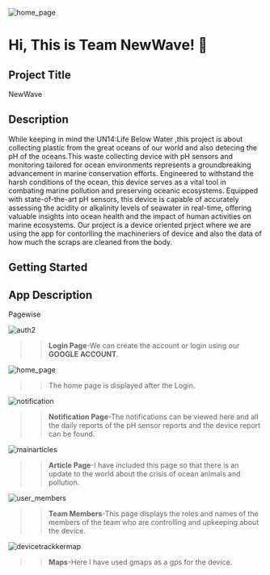 ![home_page](https://github.com/shinecoco7/newwave/assets/157390879/0f2f53da-631c-437b-af39-7ec2016434c0)

# Hi, This is Team NewWave! 👋


## Project Title


NewWave
## Description

While keeping in mind the UN14:Life Below Water
,this project is about collecting plastic from the great oceans of our world and also detecing the pH of the oceans.This waste collecting device with pH sensors and monitoring tailored for ocean environments represents a groundbreaking advancement in marine conservation efforts. Engineered to withstand the harsh conditions of the ocean, this device serves as a vital tool in combating marine pollution and preserving oceanic ecosystems. Equipped with state-of-the-art pH sensors, this device is capable of accurately assessing the acidity or alkalinity levels of seawater in real-time, offering valuable insights into ocean health and the impact of human activities on marine ecosystems.
Our project is a device oriented prject where we are using the app for contorlling the machineriers of device and also the data of how much the scraps are cleaned from the body. 
## Getting Started


## App Description 

Pagewise

![auth2](https://github.com/shinecoco7/newwave/assets/157390879/1c2bb5bb-7978-4d05-af46-747dd202080b)
>>**Login Page**-We can create the account or login using our **GOOGLE ACCOUNT**.

![home_page](https://github.com/shinecoco7/newwave/assets/157390879/5a812514-6faa-4090-b5fb-558c06277f59)
>>The home page is displayed after the Login.

![notification](https://github.com/shinecoco7/newwave/assets/157390879/e4e138e8-f8c8-4492-9530-761e513626d2)
>>**Notification Page**-The notifications can be viewed here and all the daily reports of the pH sensor reports and the device report can be found.

![mainarticles](https://github.com/shinecoco7/newwave/assets/157390879/f7e9639c-dc1a-496e-b646-a50e93d716ac)
>>**Article Page**-I have included this page so that there is an update to the world about the crisis of ocean animals and pollution.

![user_members](https://github.com/shinecoco7/newwave/assets/157390879/ad81451d-6abe-463e-8d29-51cd9846c33b)
>>**Team Members**-This page displays the roles and names of the members of the team who are controlling and upkeeping about the device.

![devicetrackkermap](https://github.com/shinecoco7/newwave/assets/157390879/d05b3e81-a4fa-4425-a6cc-00981ce98b48)
>>**Maps**-Here I have used gmaps as a gps for the device.



